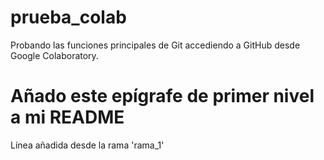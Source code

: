 # prueba_colab
Probando las funciones principales de Git accediendo a GitHub desde Google Colaboratory.

# Añado este epígrafe de primer nivel a mi README
Línea añadida desde la rama 'rama_1'
